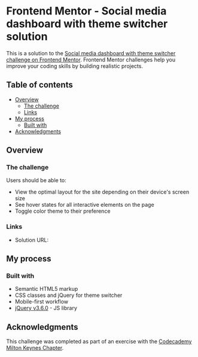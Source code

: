 # Frontend Mentor - Social media dashboard with theme switcher solution

This is a solution to the [Social media dashboard with theme switcher challenge on Frontend Mentor](https://www.frontendmentor.io/challenges/social-media-dashboard-with-theme-switcher-6oY8ozp_H). Frontend Mentor challenges help you improve your coding skills by building realistic projects. 

## Table of contents

- [Overview](#overview)
  - [The challenge](#the-challenge)
  - [Links](#links)
- [My process](#my-process)
  - [Built with](#built-with)
- [Acknowledgments](#acknowledgments)

## Overview

### The challenge

Users should be able to:

- View the optimal layout for the site depending on their device's screen size
- See hover states for all interactive elements on the page
- Toggle color theme to their preference

### Links

- Solution URL: [](https://mapuchit.github.io/Social-media-dashboard-with-theme-switcher/)

## My process

### Built with

- Semantic HTML5 markup
- CSS classes and jQuery for theme switcher
- Mobile-first workflow
- [jQuery v3.6.0](https://jquery.com/) - JS library

## Acknowledgments

This challenge was completed as part of an exercise with the [Codecademy Milton Keynes Chapter](https://community.codecademy.com/milton-keynes/).